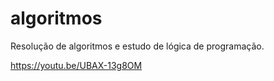 # algoritmos
Resolução de algoritmos e estudo de lógica de programação.

https://youtu.be/UBAX-13g8OM 
